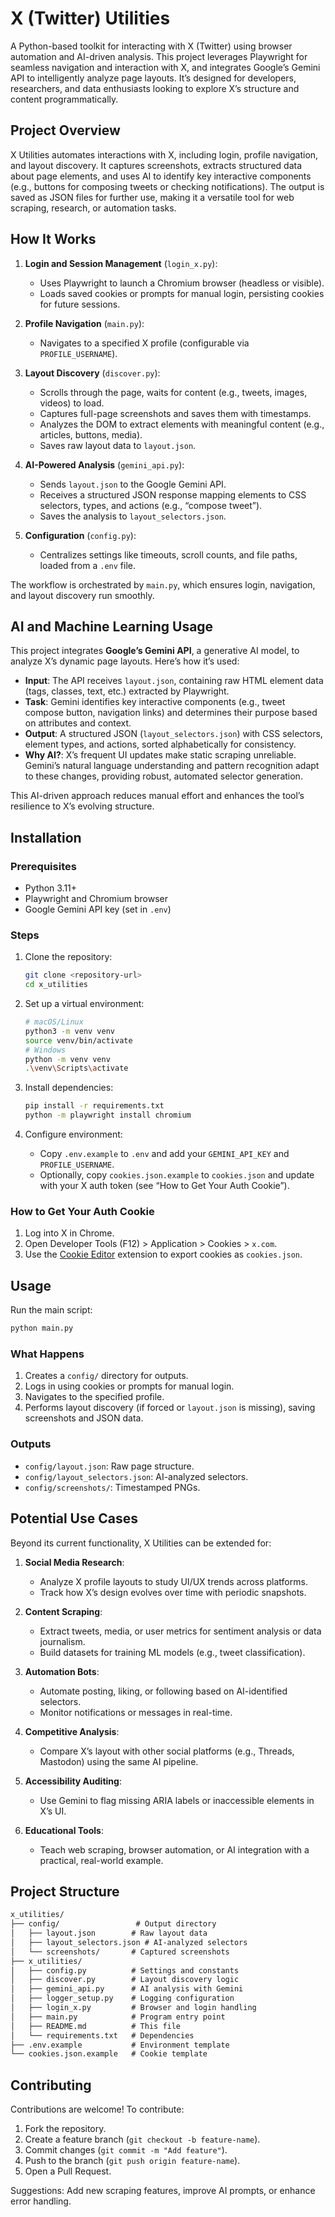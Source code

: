 # X (Twitter) Utilities

A Python-based toolkit for interacting with X (Twitter) using browser automation and AI-driven analysis. This project leverages Playwright for seamless navigation and interaction with X, and integrates Google’s Gemini API to intelligently analyze page layouts. It’s designed for developers, researchers, and data enthusiasts looking to explore X’s structure and content programmatically.

## Project Overview

X Utilities automates interactions with X, including login, profile navigation, and layout discovery. It captures screenshots, extracts structured data about page elements, and uses AI to identify key interactive components (e.g., buttons for composing tweets or checking notifications). The output is saved as JSON files for further use, making it a versatile tool for web scraping, research, or automation tasks.

## How It Works

1. **Login and Session Management** (`login_x.py`):

   - Uses Playwright to launch a Chromium browser (headless or visible).
   - Loads saved cookies or prompts for manual login, persisting cookies for future sessions.

2. **Profile Navigation** (`main.py`):

   - Navigates to a specified X profile (configurable via `PROFILE_USERNAME`).

3. **Layout Discovery** (`discover.py`):

   - Scrolls through the page, waits for content (e.g., tweets, images, videos) to load.
   - Captures full-page screenshots and saves them with timestamps.
   - Analyzes the DOM to extract elements with meaningful content (e.g., articles, buttons, media).
   - Saves raw layout data to `layout.json`.

4. **AI-Powered Analysis** (`gemini_api.py`):

   - Sends `layout.json` to the Google Gemini API.
   - Receives a structured JSON response mapping elements to CSS selectors, types, and actions (e.g., “compose tweet”).
   - Saves the analysis to `layout_selectors.json`.

5. **Configuration** (`config.py`):
   - Centralizes settings like timeouts, scroll counts, and file paths, loaded from a `.env` file.

The workflow is orchestrated by `main.py`, which ensures login, navigation, and layout discovery run smoothly.

## AI and Machine Learning Usage

This project integrates **Google’s Gemini API**, a generative AI model, to analyze X’s dynamic page layouts. Here’s how it’s used:

- **Input**: The API receives `layout.json`, containing raw HTML element data (tags, classes, text, etc.) extracted by Playwright.
- **Task**: Gemini identifies key interactive components (e.g., tweet compose button, navigation links) and determines their purpose based on attributes and context.
- **Output**: A structured JSON (`layout_selectors.json`) with CSS selectors, element types, and actions, sorted alphabetically for consistency.
- **Why AI?**: X’s frequent UI updates make static scraping unreliable. Gemini’s natural language understanding and pattern recognition adapt to these changes, providing robust, automated selector generation.

This AI-driven approach reduces manual effort and enhances the tool’s resilience to X’s evolving structure.

## Installation

### Prerequisites

- Python 3.11+
- Playwright and Chromium browser
- Google Gemini API key (set in `.env`)

### Steps

1. Clone the repository:

   ```bash
   git clone <repository-url>
   cd x_utilities
   ```

2. Set up a virtual environment:

   ```bash
   # macOS/Linux
   python3 -m venv venv
   source venv/bin/activate
   # Windows
   python -m venv venv
   .\venv\Scripts\activate
   ```

3. Install dependencies:

   ```bash
   pip install -r requirements.txt
   python -m playwright install chromium
   ```

4. Configure environment:
   - Copy `.env.example` to `.env` and add your `GEMINI_API_KEY` and `PROFILE_USERNAME`.
   - Optionally, copy `cookies.json.example` to `cookies.json` and update with your X auth token (see “How to Get Your Auth Cookie”).

### How to Get Your Auth Cookie

1. Log into X in Chrome.
2. Open Developer Tools (F12) > Application > Cookies > `x.com`.
3. Use the [Cookie Editor](https://chromewebstore.google.com/detail/cookie-editor/iphcomljdfghbkdcfndaijbokpgddeno) extension to export cookies as `cookies.json`.

## Usage

Run the main script:

```bash
python main.py
```

### What Happens

1. Creates a `config/` directory for outputs.
2. Logs in using cookies or prompts for manual login.
3. Navigates to the specified profile.
4. Performs layout discovery (if forced or `layout.json` is missing), saving screenshots and JSON data.

### Outputs

- `config/layout.json`: Raw page structure.
- `config/layout_selectors.json`: AI-analyzed selectors.
- `config/screenshots/`: Timestamped PNGs.

## Potential Use Cases

Beyond its current functionality, X Utilities can be extended for:

1. **Social Media Research**:

   - Analyze X profile layouts to study UI/UX trends across platforms.
   - Track how X’s design evolves over time with periodic snapshots.

2. **Content Scraping**:

   - Extract tweets, media, or user metrics for sentiment analysis or data journalism.
   - Build datasets for training ML models (e.g., tweet classification).

3. **Automation Bots**:

   - Automate posting, liking, or following based on AI-identified selectors.
   - Monitor notifications or messages in real-time.

4. **Competitive Analysis**:

   - Compare X’s layout with other social platforms (e.g., Threads, Mastodon) using the same AI pipeline.

5. **Accessibility Auditing**:

   - Use Gemini to flag missing ARIA labels or inaccessible elements in X’s UI.

6. **Educational Tools**:
   - Teach web scraping, browser automation, or AI integration with a practical, real-world example.

## Project Structure

```txt
x_utilities/
├── config/                 # Output directory
│   ├── layout.json        # Raw layout data
│   ├── layout_selectors.json # AI-analyzed selectors
│   └── screenshots/       # Captured screenshots
├── x_utilities/
│   ├── config.py          # Settings and constants
│   ├── discover.py        # Layout discovery logic
│   ├── gemini_api.py      # AI analysis with Gemini
│   ├── logger_setup.py    # Logging configuration
│   ├── login_x.py         # Browser and login handling
│   ├── main.py            # Program entry point
│   ├── README.md          # This file
│   └── requirements.txt   # Dependencies
├── .env.example           # Environment template
└── cookies.json.example   # Cookie template
```

## Contributing

Contributions are welcome! To contribute:

1. Fork the repository.
2. Create a feature branch (`git checkout -b feature-name`).
3. Commit changes (`git commit -m "Add feature"`).
4. Push to the branch (`git push origin feature-name`).
5. Open a Pull Request.

Suggestions: Add new scraping features, improve AI prompts, or enhance error handling.
